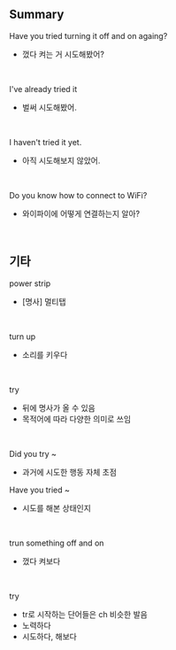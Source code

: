 ## Summary

Have you tried turning it off and on againg?
- 껐다 켜는 거 시도해봤어?

<br>

I've already tried it
- 벌써 시도해봤어.

<br>

I haven't tried it yet.
- 아직 시도해보지 않았어.

<br>

Do you know how to connect to WiFi?
- 와이파이에 어떻게 연결하는지 알아?

<br>

## 기타

power strip
- [명사] 멀티탭

<br>

turn up
- 소리를 키우다

<br>

try
- 뒤에 명사가 올 수 있음
- 목적어에 따라 다양한 의미로 쓰임

<br>

Did you try ~
- 과거에 시도한 행동 자체 초점

Have you tried ~
- 시도를 해본 상태인지

<br>

trun something off and on
- 껐다 켜보다

<br>

try
- tr로 시작하는 단어들은 ch 비슷한 발음
- 노력하다
- 시도하다, 해보다
